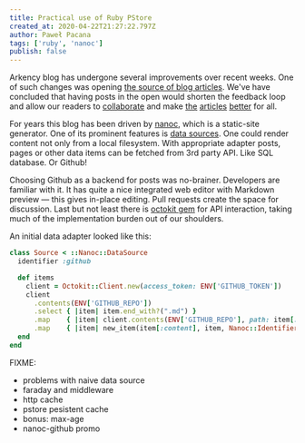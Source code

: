 ```yaml
---
title: Practical use of Ruby PStore
created_at: 2020-04-22T21:27:22.797Z
author: Paweł Pacana
tags: ['ruby', 'nanoc']
publish: false
---
```


Arkency blog has undergone several improvements over recent weeks. One of such changes was opening [the source of blog articles](https://github.com/arkency/posts). We've have concluded that having posts in the open would shorten the feedback loop and allow our readers to [collaborate](https://github.com/arkency/posts/pull/3#issuecomment-611449023) and make [the](https://github.com/arkency/posts/pull/1) [articles](https://github.com/arkency/posts/pull/2) [better](https://github.com/arkency/posts/pull/3) for all.

For years this blog has been driven by [nanoc](https://nanoc.ws), which is a static-site generator. One of its prominent features is [data sources](https://nanoc.ws/doc/data-sources/). One could render content not only from a local filesystem. With appropriate adapter posts, pages or other data items can be fetched from 3rd party API. Like SQL database. Or Github!

Choosing Github as a backend for posts was no-brainer. Developers are familiar with it. It has quite a nice integrated web editor with Markdown preview — this gives in-place editing. Pull requests create the space for discussion. Last but not least there is [octokit gem](https://github.com/octokit/octokit.rb) for API interaction, taking much of the implementation burden out of our shoulders.

An initial data adapter looked like this:

```ruby
class Source < ::Nanoc::DataSource
  identifier :github

  def items
    client = Octokit::Client.new(access_token: ENV['GITHUB_TOKEN'])
    client
      .contents(ENV['GITHUB_REPO'])
      .select { |item| item.end_with?(".md") }
      .map    { |item| client.contents(ENV['GITHUB_REPO'], path: item[:path]) }
      .map    { |item| new_item(item[:content], item, Nanoc::Identifier.new(item[:path])) }  
  end
end
```

FIXME:
- problems with naive data source
- faraday and middleware
- http cache
- pstore pesistent cache
- bonus: max-age
- nanoc-github promo





